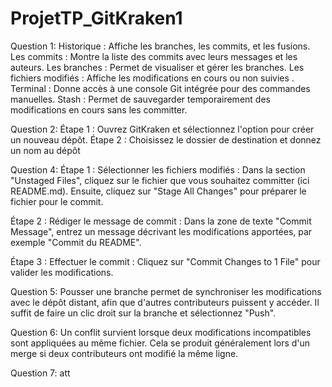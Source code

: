 # ProjetTP_GitKraken1
Question 1:
Historique : Affiche les branches, les commits, et les fusions.
Les commits : Montre la liste des commits avec leurs messages et les auteurs.
Les branches : Permet de visualiser et gérer les branches.
Les fichiers modifiés : Affiche les modifications en cours ou non suivies .
Terminal : Donne accès à une console Git intégrée pour des commandes manuelles.
Stash : Permet de sauvegarder temporairement des modifications en cours sans les committer.

Question 2:
Étape 1 : Ouvrez GitKraken et sélectionnez l'option pour créer un nouveau dépôt.
Étape 2 : Choisissez le dossier de destination et donnez un nom au dépôt

Question 4:
Étape 1 : Sélectionner les fichiers modifiés : Dans la section "Unstaged Files", cliquez sur le fichier que vous souhaitez committer (ici README.md). Ensuite, cliquez sur "Stage All Changes" pour préparer le fichier pour le commit.

Étape 2 : Rédiger le message de commit : Dans la zone de texte "Commit Message", entrez un message décrivant les modifications apportées, par exemple "Commit du README".

Étape 3 : Effectuer le commit : Cliquez sur "Commit Changes to 1 File" pour valider les modifications.

Question 5:
Pousser une branche permet de synchroniser les modifications avec le dépôt distant, afin que d'autres contributeurs puissent y accéder.
Il suffit de faire un clic droit sur la branche et sélectionnez "Push".

Question 6:
Un conflit survient lorsque deux modifications incompatibles sont appliquées au même fichier. Cela se produit généralement lors d'un merge si deux contributeurs ont modifié la même ligne.

Question 7:
att



